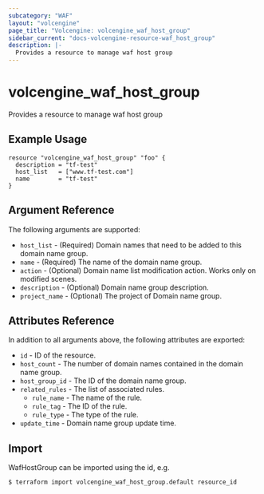 ```yaml
---
subcategory: "WAF"
layout: "volcengine"
page_title: "Volcengine: volcengine_waf_host_group"
sidebar_current: "docs-volcengine-resource-waf_host_group"
description: |-
  Provides a resource to manage waf host group
---
```

# volcengine_waf_host_group
Provides a resource to manage waf host group
## Example Usage
```hcl
resource "volcengine_waf_host_group" "foo" {
  description = "tf-test"
  host_list   = ["www.tf-test.com"]
  name        = "tf-test"
}
```
## Argument Reference
The following arguments are supported:
* `host_list` - (Required) Domain names that need to be added to this domain name group.
* `name` - (Required) The name of the domain name group.
* `action` - (Optional) Domain name list modification action. Works only on modified scenes.
* `description` - (Optional) Domain name group description.
* `project_name` - (Optional) The project of Domain name group.

## Attributes Reference
In addition to all arguments above, the following attributes are exported:
* `id` - ID of the resource.
* `host_count` - The number of domain names contained in the domain name group.
* `host_group_id` - The ID of the domain name group.
* `related_rules` - The list of associated rules.
    * `rule_name` - The name of the rule.
    * `rule_tag` - The ID of the rule.
    * `rule_type` - The type of the rule.
* `update_time` - Domain name group update time.


## Import
WafHostGroup can be imported using the id, e.g.
```
$ terraform import volcengine_waf_host_group.default resource_id
```

